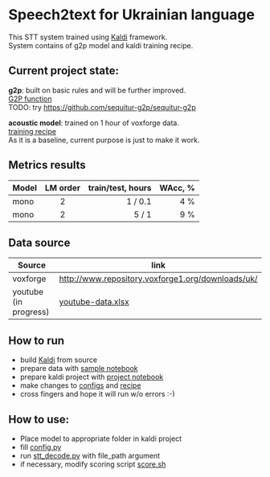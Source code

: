 # Speech2text for Ukrainian language

This STT system trained using [Kaldi](https://github.com/kaldi-asr/kaldi) framework.  
System contains of g2p model and kaldi training recipe.

## Current project state:
**g2p**: built on basic rules and will be further improved.  
[G2P function](utils/g2p.py)  
TODO: try https://github.com/sequitur-g2p/sequitur-g2p

**acoustic model**: trained on 1 hour of voxforge data.  
[training recipe](kaldi_baseline/run.sh)  
As it is a baseline, current purpose is just to make it work.


## Metrics results

| Model         | LM order      | train/test, hours | WAcc, %|
| ------------- |:-------------:| ----------------: |-------:|
| mono          | 2             |  1 / 0.1          |4     % |
| mono          | 2             |  5 / 1            |9     % |


## Data source

| Source                | link                                              |
| --------------------- |---------------------------------------------------|
| voxforge              | http://www.repository.voxforge1.org/downloads/uk/ |
| youtube (in progress) | [youtube-data.xlsx](data/youtube-data.xlsx)  |

## How to run
* build [Kaldi](https://github.com/kaldi-asr/kaldi) from source
* prepare data with [sample notebook](prepare_voxforge_data.ipynb)  
* prepare kaldi project with [project notebook](prepare_voxforge_kaldi.ipynb)  
* make changes to [configs](kaldi_baseline/conf/mfcc.conf) and [recipe](kaldi_baseline/run.sh)
* cross fingers and hope it will run w/o errors :-)  

## How to use:
* Place model to appropriate folder in kaldi project  
* fill [config.py](config.py)  
* run [stt_decode.py](utils/stt_decode.py) with file_path argument
* if necessary, modify scoring script [score.sh](kaldi_baseline/local/score.sh)  
